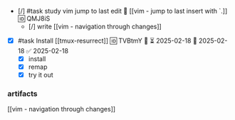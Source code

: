 - [/] #task study vim jump to last edit 🔼 [[vim - jump to last insert with `.]] 🆔 QMJ8iS
	- [/] write [[vim - navigation through changes]]

- [x] #task Install [[tmux-resurrect]] 🆔 TVBtmY 🔼 ⏳ 2025-02-18 📅 2025-02-18 ✅ 2025-02-18
	- [x] install
	- [x] remap
	- [x] try it out

### **artifacts**

[[vim - navigation through changes]]
